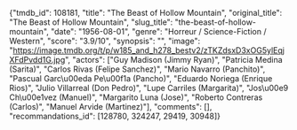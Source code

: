 {"tmdb_id": 108181, "title": "The Beast of Hollow Mountain", "original_title": "The Beast of Hollow Mountain", "slug_title": "the-beast-of-hollow-mountain", "date": "1956-08-01", "genre": "Horreur / Science-Fiction / Western", "score": "3.9/10", "synopsis": "", "image": "https://image.tmdb.org/t/p/w185_and_h278_bestv2/zTKZdsxD3xOG5ylEqjXFdPvdd1G.jpg", "actors": ["Guy Madison (Jimmy Ryan)", "Patricia Medina (Sarita)", "Carlos Rivas (Felipe Sanchez)", "Mario Navarro (Panchito)", "Pascual Garc\u00eda Pe\u00f1a (Pancho)", "Eduardo Noriega (Enrique Rios)", "Julio Villarreal (Don Pedro)", "Lupe Carriles (Margarita)", "Jos\u00e9 Ch\u00e1vez (Manuel)", "Margarito Luna (Jose)", "Roberto Contreras (Carlos)", "Manuel Arvide (Martinez)"], "comments": [], "recommandations_id": [128780, 324247, 29419, 30948]}
